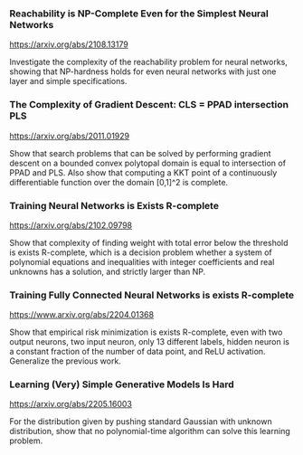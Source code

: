 ### Reachability is NP-Complete Even for the Simplest Neural Networks

<https://arxiv.org/abs/2108.13179>

Investigate the complexity of the reachability problem for neural networks, showing that NP-hardness holds for even neural networks with just one layer and simple specifications.

### The Complexity of Gradient Descent: CLS = PPAD intersection PLS

<https://arxiv.org/abs/2011.01929>

Show that search problems that can be solved by performing gradient descent on a bounded convex polytopal domain is equal to intersection of PPAD and PLS. Also show that computing a KKT point of a continuously differentiable function over the domain [0,1]^2 is complete. 

### Training Neural Networks is Exists R-complete

<https://arxiv.org/abs/2102.09798>

Show that complexity of finding weight with total error below the threshold is exists R-complete, which is a decision problem whether a system of polynomial equations and inequalities with integer coefficients and real unknowns has a solution, and strictly larger than NP.

### Training Fully Connected Neural Networks is exists R-complete

<https://www.arxiv.org/abs/2204.01368>

Show that empirical risk minimization is exists R-complete, even with two output neurons, two input neuron, only 13 different labels, hidden neuron is a constant fraction of the number of data point, and ReLU activation. Generalize the previous work.

### Learning (Very) Simple Generative Models Is Hard

<https://arxiv.org/abs/2205.16003>

For the distribution given by pushing standard Gaussian with unknown distribution, show that no polynomial-time algorithm can solve this learning problem.